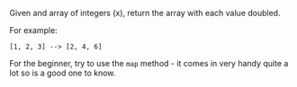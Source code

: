 Given and array of integers (x), return the array with each value doubled.

For example:

`[1, 2, 3] --> [2, 4, 6]`

For the beginner, try to use the `map` method - it comes in very handy quite a lot so is a good one to know.